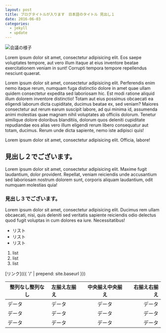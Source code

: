 ```yaml
---
layout: post
title: ブログタイトルが入ります　日本語のタイトル 見出し１
date: 2016-06-03
categories:
  - jekyll
  - update
---
```


![会議の様子](//placehold.it/1500x1000)

Lorem ipsum dolor sit amet, consectetur adipisicing elit. Eos saepe voluptates tempore, aut vero illum itaque at eius inventore beatae exercitationem veniam in sunt! Corrupti tempora tempore repellendus nesciunt quaerat.

Lorem ipsum dolor sit amet, consectetur adipisicing elit. Perferendis enim nemo itaque rerum, numquam fuga distinctio dolore in amet quae ullam quidem consectetur expedita sed laboriosam hic. Est modi ratione aliquid illum dolorem inventore distinctio! Totam aut eius possimus obcaecati ea eligendi laborum dicta cupiditate, ducimus beatae ex, sed veniam? Maiores consectetur aut rerum earum suscipit labore, ad qui minima id, assumenda animi molestias quae magnam nihil voluptates ab officiis dolorum. Tenetur similique dolore doloribus blanditiis, dolorum quos deleniti cupiditate repudiandae eos alias vero illum eligendi rerum libero consequatur aut totam, ducimus. Rerum unde dicta sapiente, nemo iste adipisci quis!

Lorem ipsum dolor sit amet, consectetur adipisicing elit. Officia, labore!

## 見出し２でございます。

Lorem ipsum dolor sit amet, consectetur adipisicing elit. Maxime fugit laudantium, dolor provident. Repellat, veniam reiciendis unde accusantium sed laboriosam nostrum dolorem sunt, corporis aliquam laudantium, odit numquam molestias quia!

### 見出し３でございます。

Lorem ipsum dolor sit amet, consectetur adipisicing elit. Ducimus rem ullam obcaecati, nisi, quis deleniti sed veritatis sapiente reiciendis odio delectus quod fugit voluptas in cum dolores ea iure. Necessitatibus!

- リスト
- リスト
- リスト

1. list
2. list
3. list

[リンク]({{ '/' | prepend: site.baseurl }})

整列なし整列なし | 左揃え左揃え | 中央揃え中央揃え | 右揃え右揃え
---- |:---- |:----:| ----:
データ | データ | データ | データ
データ | データ | データ | データ
データ | データ | データ | データ
